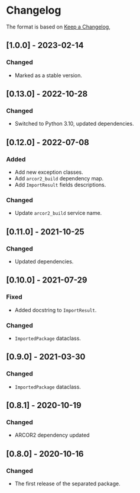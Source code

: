 # Changelog

The format is based on [Keep a Changelog](https://keepachangelog.com/en/1.0.0/),

## [1.0.0] - 2023-02-14

### Changed

- Marked as a stable version.

## [0.13.0] - 2022-10-28

### Changed

- Switched to Python 3.10, updated dependencies.

## [0.12.0] - 2022-07-08

### Added

- Add new exception classes.
- Add `arcor2_build` dependency map.
- Add `ImportResult` fields descriptions.

### Changed
- Update `arcor2_build` service name.

## [0.11.0] - 2021-10-25

### Changed

- Updated dependencies.


## [0.10.0] - 2021-07-29

### Fixed

- Added docstring to `ImportResult`.

### Changed
- `ImportedPackage` dataclass.

## [0.9.0] - 2021-03-30

### Changed
- `ImportedPackage` dataclass.

## [0.8.1] - 2020-10-19

### Changed
- ARCOR2 dependency updated

## [0.8.0] - 2020-10-16
### Changed
- The first release of the separated package.